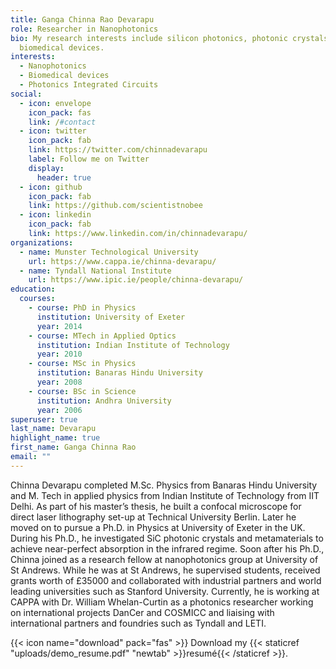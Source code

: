 ```yaml
---
title: Ganga Chinna Rao Devarapu
role: Researcher in Nanophotonics
bio: My research interests include silicon photonics, photonic crystals and
  biomedical devices.
interests:
  - Nanophotonics
  - Biomedical devices
  - Photonics Integrated Circuits
social:
  - icon: envelope
    icon_pack: fas
    link: /#contact
  - icon: twitter
    icon_pack: fab
    link: https://twitter.com/chinnadevarapu
    label: Follow me on Twitter
    display:
      header: true
  - icon: github
    icon_pack: fab
    link: https://github.com/scientistnobee
  - icon: linkedin
    icon_pack: fab
    link: https://www.linkedin.com/in/chinnadevarapu/
organizations:
  - name: Munster Technological University
    url: https://www.cappa.ie/chinna-devarapu/
  - name: Tyndall National Institute
    url: https://www.ipic.ie/people/chinna-devarapu/
education:
  courses:
    - course: PhD in Physics
      institution: University of Exeter
      year: 2014
    - course: MTech in Applied Optics
      institution: Indian Institute of Technology
      year: 2010
    - course: MSc in Physics
      institution: Banaras Hindu University
      year: 2008
    - course: BSc in Science
      institution: Andhra University
      year: 2006
superuser: true
last_name: Devarapu
highlight_name: true
first_name: Ganga Chinna Rao
email: ""
---
```

Chinna Devarapu completed M.Sc. Physics from Banaras Hindu University and M. Tech in applied physics from Indian Institute of Technology from IIT Delhi. As part of his master’s thesis, he built a confocal microscope for direct laser lithography set-up at Technical University Berlin. Later he moved on to pursue a Ph.D. in Physics at University of Exeter in the UK. During his Ph.D., he investigated SiC photonic crystals and metamaterials to achieve near-perfect absorption in the infrared regime. Soon after his Ph.D., Chinna joined as a research fellow at nanophotonics group at University of St Andrews. While he was at St Andrews, he supervised students, received grants worth of £35000 and collaborated with industrial partners and world leading universities such as Stanford University. Currently, he is working at CAPPA with Dr. William Whelan-Curtin as a photonics researcher working on international projects DanCer and COSMICC and liaising with international partners and foundries such as Tyndall and LETI. 

{{< icon name="download" pack="fas" >}} Download my {{< staticref "uploads/demo_resume.pdf" "newtab" >}}resumé{{< /staticref >}}.